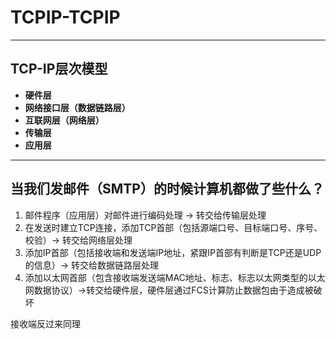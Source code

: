 # TCPIP-TCPIP

***

## TCP-IP层次模型

* **硬件层** 
* **网络接口层（数据链路层）** 
* **互联网层（网络层）** 
* **传输层**
* **应用层**

***

## 当我们发邮件（SMTP）的时候计算机都做了些什么？

1. 邮件程序（应用层）对邮件进行编码处理 -> 转交给传输层处理
2. 在发送时建立TCP连接，添加TCP首部（包括源端口号、目标端口号、序号、校验）-> 转交给网络层处理
3. 添加IP首部（包括接收端和发送端IP地址，紧跟IP首部有判断是TCP还是UDP的信息）-> 转交给数据链路层处理
4. 添加以太网首部（包含接收端发送端MAC地址、标志、标志以太网类型的以太网数据协议）->转交给硬件层，硬件层通过FCS计算防止数据包由于造成被破坏

接收端反过来同理

